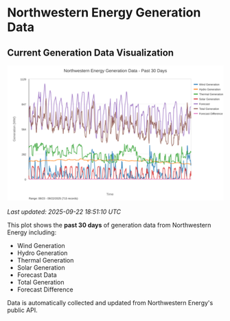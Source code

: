 # Northwestern Energy Generation Data

## Current Generation Data Visualization

![Northwestern Energy Generation Data](images/nwe_generation_plot.svg)

*Last updated: 2025-09-22 18:51:10 UTC*

This plot shows the **past 30 days** of generation data from Northwestern Energy including:
- Wind Generation
- Hydro Generation  
- Thermal Generation
- Solar Generation
- Forecast Data
- Total Generation
- Forecast Difference

Data is automatically collected and updated from Northwestern Energy's public API.

